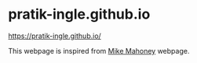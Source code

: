 # pratik-ingle.github.io
https://pratik-ingle.github.io/



This webpage is inspired from [Mike Mahoney](https://www.mm218.dev/) webpage.
